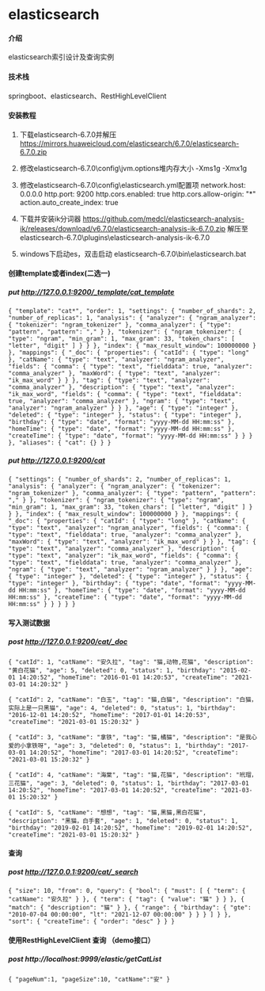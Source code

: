 # elasticsearch

#### 介绍
elasticsearch索引设计及查询实例

#### 技术栈
springboot、elasticsearch、RestHighLevelClient


#### 安装教程
1.  下载elasticsearch-6.7.0并解压
https://mirrors.huaweicloud.com/elasticsearch/6.7.0/elasticsearch-6.7.0.zip

2.  修改elasticsearch-6.7.0\config\jvm.options堆内存大小
-Xms1g
-Xmx1g

3.  修改elasticsearch-6.7.0\config\elasticsearch.yml配置项
network.host: 0.0.0.0
http.port: 9200
http.cors.enabled: true
http.cors.allow-origin: "*"
action.auto_create_index: true

4.  下载并安装ik分词器
https://github.com/medcl/elasticsearch-analysis-ik/releases/download/v6.7.0/elasticsearch-analysis-ik-6.7.0.zip
解压至elasticsearch-6.7.0\plugins\elasticsearch-analysis-ik-6.7.0

5.  windows下启动es，双击启动
elasticsearch-6.7.0\bin\elasticsearch.bat


#### 创建template或者index(二选一)
##### put http://127.0.0.1:9200/_template/cat_template

`
{
    "template": "cat*",
    "order": 1,
    "settings": {
        "number_of_shards": 2,
        "number_of_replicas": 1,
        "analysis": {
            "analyzer": {
                "ngram_analyzer": {
                    "tokenizer": "ngram_tokenizer"
                },
                "comma_analyzer": {
                    "type": "pattern",
                    "pattern": ","
                }
            },
            "tokenizer": {
                "ngram_tokenizer": {
                    "type": "ngram",
                    "min_gram": 1,
                    "max_gram": 33,
                    "token_chars": [
                        "letter",
                        "digit"
                    ]
                }
            }
        },
        "index": {
            "max_result_window": 100000000
        }
    },
    "mappings": {
        "_doc": {
            "properties": {
                "catId": {
                    "type": "long"
                },
                "catName": {
                    "type": "text",
                    "analyzer": "ngram_analyzer",
                    "fields": {
                        "comma": {
                            "type": "text",
                            "fielddata": true,
                            "analyzer": "comma_analyzer"
                        },
                        "maxWord": {
                            "type": "text",
                            "analyzer": "ik_max_word"
                        }
                    }
                },
                "tag": {
                    "type": "text",
                    "analyzer": "comma_analyzer"
                },
                "description": {
                    "type": "text",
                    "analyzer": "ik_max_word",
                    "fields": {
                        "comma": {
                            "type": "text",
                            "fielddata": true,
                            "analyzer": "comma_analyzer"
                        },
                        "ngram": {
                            "type": "text",
                            "analyzer": "ngram_analyzer"
                        }
                    }
                },
                "age": {
                    "type": "integer"
                },
                "deleted": {
                    "type": "integer"
                },
                "status": {
                    "type": "integer"
                },
                "birthday": {
                    "type": "date",
                    "format": "yyyy-MM-dd HH:mm:ss"
                },
                "homeTime": {
                    "type": "date",
                    "format": "yyyy-MM-dd HH:mm:ss"
                },
                "createTime": {
                    "type": "date",
                    "format": "yyyy-MM-dd HH:mm:ss"
                }
            }
        }
    },
    "aliases": {
        "cat": {}
    }
}
`

##### put http://127.0.0.1:9200/cat

`
{
    "settings": {
        "number_of_shards": 2,
        "number_of_replicas": 1,
        "analysis": {
            "analyzer": {
                "ngram_analyzer": {
                    "tokenizer": "ngram_tokenizer"
                },
                "comma_analyzer": {
                    "type": "pattern",
                    "pattern": ","
                }
            },
            "tokenizer": {
                "ngram_tokenizer": {
                    "type": "ngram",
                    "min_gram": 1,
                    "max_gram": 33,
                    "token_chars": [
                        "letter",
                        "digit"
                    ]
                }
            }
        },
        "index": {
            "max_result_window": 100000000
        }
    },
    "mappings": {
        "_doc": {
            "properties": {
                "catId": {
                    "type": "long"
                },
                "catName": {
                    "type": "text",
                    "analyzer": "ngram_analyzer",
                    "fields": {
                        "comma": {
                            "type": "text",
                            "fielddata": true,
                            "analyzer": "comma_analyzer"
                        },
                        "maxWord": {
                            "type": "text",
                            "analyzer": "ik_max_word"
                        }
                    }
                },
                "tag": {
                    "type": "text",
                    "analyzer": "comma_analyzer"
                },
                "description": {
                    "type": "text",
                    "analyzer": "ik_max_word",
                    "fields": {
                        "comma": {
                            "type": "text",
                            "fielddata": true,
                            "analyzer": "comma_analyzer"
                        },
                        "ngram": {
                            "type": "text",
                            "analyzer": "ngram_analyzer"
                        }
                    }
                },
                "age": {
                    "type": "integer"
                },
                "deleted": {
                    "type": "integer"
                },
                "status": {
                    "type": "integer"
                },
                "birthday": {
                    "type": "date",
                    "format": "yyyy-MM-dd HH:mm:ss"
                },
                "homeTime": {
                    "type": "date",
                    "format": "yyyy-MM-dd HH:mm:ss"
                },
                "createTime": {
                    "type": "date",
                    "format": "yyyy-MM-dd HH:mm:ss"
                }
            }
        }
    }
}
`
#### 写入测试数据
##### post http://127.0.0.1:9200/cat/_doc

`{
     "catId": 1,
     "catName": "安久拉",
     "tag": "猫,动物,花猫",
     "description": "黄白花猫",
     "age": 5,
     "deleted": 0,
     "status": 1,
     "birthday": "2015-02-01 14:20:52",
     "homeTime": "2016-01-01 14:20:53",
     "createTime": "2021-03-01 14:20:32"
 }`
 
 `{
      "catId": 2,
      "catName": "白玉",
      "tag": "猫,白猫",
      "description": "白猫，实际上是一只黑猫",
      "age": 4,
      "deleted": 0,
      "status": 1,
      "birthday": "2016-12-01 14:20:52",
      "homeTime": "2017-01-01 14:20:53",
      "createTime": "2021-03-01 15:20:32"
  }`

 `{
      "catId": 3,
      "catName": "拿铁",
      "tag": "猫,橘猫",
      "description": "是我心爱的小拿铁呀",
      "age": 3,
      "deleted": 0,
      "status": 1,
      "birthday": "2017-03-01 14:20:52",
      "homeTime": "2017-03-01 14:20:52",
      "createTime": "2021-03-01 15:20:32"
  }`
  
   `{
        "catId": 4,
        "catName": "海棠",
        "tag": "猫,花猫",
        "description": "玳瑁，三花猫",
        "age": 3,
        "deleted": 0,
        "status": 1,
        "birthday": "2017-03-01 14:20:52",
        "homeTime": "2017-03-01 14:20:52",
        "createTime": "2021-03-01 15:20:32"
    }`
    
  `{
        "catId": 5,
        "catName": "想想",
        "tag": "猫,黑猫,黑白花猫",
        "description": "黑猫，白手套",
        "age": 1,
        "deleted": 0,
        "status": 1,
        "birthday": "2019-02-01 14:20:52",
        "homeTime": "2019-02-01 14:20:52",
        "createTime": "2021-03-01 15:20:32"
    }`
#### 查询
##### post http://127.0.0.1:9200/cat/_search

`
{
    "size": 10,
    "from": 0,
    "query": {
        "bool": {
            "must": [
                {
                    "term": {
                        "catName": "安久拉"
                    }
                },
                {
                    "term": {
                        "tag": {
                            "value": "猫"
                        }
                    }
                },
                {
                    "match": {
                        "description": "猫"
                    }
                },
                {
                    "range": {
                        "birthday": {
                            "gte": "2010-07-04 00:00:00",
                            "lt": "2021-12-07 00:00:00"
                        }
                    }
                }
            ]
        }
    },
    "sort": {
        "createTime": {
            "order": "desc"
        }
    }
}
`

#### 使用RestHighLevelClient 查询 （demo接口）
##### post http://localhost:9999/elastic/getCatList

`
{
     "pageNum":1,
     "pageSize":10,
     "catName":"安"
 }
`